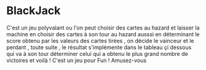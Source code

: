 # BlackJack
C'est un jeu polyvalant ou l'on peut choisir des cartes au hazard et laisser la machine en choisir des cartes à son tour au hazard ausssi
en déterminant le score obtenu par les valeurs des cartes tirées , on décide le vainceur et le perdant , toute suite , le résultat s'implémente
dans le tableau çi dessous qui va à son tour déterminer celui qui a obtenu le plus grand nombre de victoires et voilà !
C'est un jeu pour Fun ! Amusez-vous 
